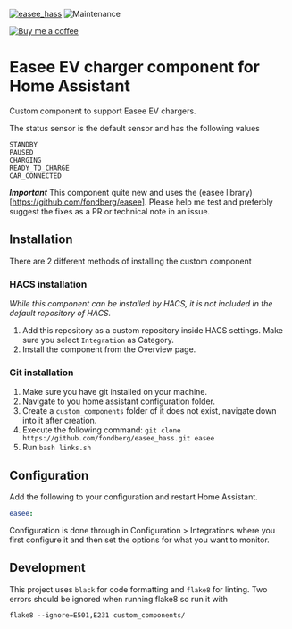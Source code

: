 [![easee_hass](https://img.shields.io/github/release/fondberg/easee_hass.svg?1)](https://github.com/fondberg/easee_hass) ![Maintenance](https://img.shields.io/maintenance/yes/2020.svg)

[![Buy me a coffee](https://img.shields.io/static/v1.svg?label=Buy%20me%20a%20coffee&message=🥨&color=black&logo=buy%20me%20a%20coffee&logoColor=white&labelColor=6f4e37)](https://www.buymeacoffee.com/fondberg)

# Easee EV charger component for Home Assistant

Custom component to support Easee EV chargers.

The status sensor is the default sensor and has the following values

```
STANDBY
PAUSED
CHARGING
READY_TO_CHARGE
CAR_CONNECTED
```

**_Important_**
This component quite new and uses the (easee library)[https://github.com/fondberg/easee].
Please help me test and preferbly suggest the fixes as a PR or technical note in an issue.

## Installation

There are 2 different methods of installing the custom component

### HACS installation

_While this component can be installed by HACS, it is not included in the default repository of HACS._

1. Add this repository as a custom repository inside HACS settings. Make sure you select `Integration` as Category.
2. Install the component from the Overview page.

### Git installation

1. Make sure you have git installed on your machine.
2. Navigate to you home assistant configuration folder.
3. Create a `custom_components` folder of it does not exist, navigate down into it after creation.
4. Execute the following command: `git clone https://github.com/fondberg/easee_hass.git easee`
5. Run `bash links.sh`

## Configuration

Add the following to your configuration and restart Home Assistant.

```yaml
easee:
```

Configuration is done through in Configuration > Integrations where you first configure it and then set the options for what you want to monitor.

## Development

This project uses `black` for code formatting and `flake8` for linting. Two errors should be ignored when running flake8 so run it with

```
flake8 --ignore=E501,E231 custom_components/
```
